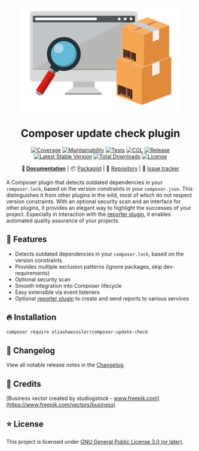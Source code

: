 <div align="center">

![Logo](docs/assets/img/logo.png)

# Composer update check plugin

[![Coverage](https://codecov.io/gh/eliashaeussler/composer-update-check/branch/develop/graph/badge.svg?token=9AEQ0LRYU0)](https://codecov.io/gh/eliashaeussler/composer-update-check)
[![Maintainability](https://api.codeclimate.com/v1/badges/882ab3bb81b87d2b4a6d/maintainability)](https://codeclimate.com/github/eliashaeussler/composer-update-check/maintainability)
[![Tests](https://github.com/eliashaeussler/composer-update-check/actions/workflows/tests.yaml/badge.svg)](https://github.com/eliashaeussler/composer-update-check/actions/workflows/tests.yaml)
[![CGL](https://github.com/eliashaeussler/composer-update-check/actions/workflows/cgl.yaml/badge.svg)](https://github.com/eliashaeussler/composer-update-check/actions/workflows/cgl.yaml)
[![Release](https://github.com/eliashaeussler/composer-update-check/actions/workflows/release.yaml/badge.svg)](https://github.com/eliashaeussler/composer-update-check/actions/workflows/release.yaml)
[![Latest Stable Version](https://poser.pugx.org/eliashaeussler/composer-update-check/v)](https://packagist.org/packages/eliashaeussler/composer-update-check)
[![Total Downloads](https://poser.pugx.org/eliashaeussler/composer-update-check/downloads)](https://packagist.org/packages/eliashaeussler/composer-update-check)
[![License](https://poser.pugx.org/eliashaeussler/composer-update-check/license)](LICENSE.md)

**:orange_book:&nbsp;[Documentation](https://composer-update-check.elias-haeussler.de/)** |
:package:&nbsp;[Packagist](https://packagist.org/packages/eliashaeussler/composer-update-check) |
:floppy_disk:&nbsp;[Repository](https://github.com/eliashaeussler/composer-update-check) |
:bug:&nbsp;[Issue tracker](https://github.com/eliashaeussler/composer-update-check/issues)

</div>

A Composer plugin that detects outdated dependencies in your `composer.lock`, based on the
version constraints in your `composer.json`. This distinguishes it from other plugins in the
wild, most of which do not respect version constraints. With an optional security scan and
an interface for other plugins, it provides an elegant way to highlight the successes of
your project. Especially in interaction with the
[reporter plugin](https://github.com/eliashaeussler/composer-update-reporter), it enables
automated quality assurance of your projects.

## :rocket: Features

* Detects outdated dependencies in your `composer.lock`, based on the version constraints
* Provides multiple exclusion patterns (ignore packages, skip dev-requirements)
* Optional security scan
* Smooth integration into Composer lifecycle
* Easy extensible via event listeners
* Optional [reporter plugin](https://github.com/eliashaeussler/composer-update-reporter)
  to create and send reports to various services

## :fire: Installation

```bash
composer require eliashaeussler/composer-update-check
```

## :ship: Changelog

View all notable release notes in the [Changelog](CHANGELOG.md).

## :gem: Credits

[Business vector created by studiogstock - www.freepik.com](https://www.freepik.com/vectors/business)

## :star: License

This project is licensed under [GNU General Public License 3.0 (or later)](LICENSE.md).

